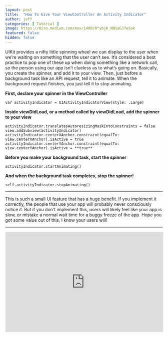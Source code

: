 ```yaml
---
layout: post
title:  "How To Give Your ViewController An Activity Indicator"
author: jeff
categories: [ Tutorial ]
image: https://miro.medium.com/max/1400/0*ybjK_NN1aGJ7eSok
featured: false
hidden: false
---
```



UIKit provides a nifty little spinning wheel we can display to the user when we’re waiting on something that the user can’t see. It’s considered a best practice to pop one of these up when doing something like a network call, so the person using our app isn’t clueless as to what’s going on. Basically, you create the spinner, and add it to your view. Then, just before a background task like an API request, tell it to animate. When the background request finishes, you just tell it to stop animating.

**First, declare your spinner in the ViewController**

	var activityIndicator = UIActivityIndicatorView(style: .Large)

**Inside viewDidLoad, or a method called by viewDidLoad, add the spinner to your view**

	activityIndicator.translatesAutoresizingMaskIntoConstraints = false
	view.addSubview(activityIndicator)
	activityIndicator.centerXAnchor.constraint(equalTo: view.centerXAnchor).isActive = true
	activityIndicator.centerYAnchor.constraint(equalTo: view.centerYAnchor).isActive = **true**

**Before you make your background task, start the spinner**

	activityIndicator.startAnimating()

**And when the background task completes, stop the spinner!**

	self.activityIndicator.stopAnimating()

----------

This is such a small UI feature that has a huge benefit. If you implement it correctly, the people that use your app will probably never consciously notice it. But if you don’t implement this, users will likely feel like your app is slow, or mistake a normal wait time for a buggy freeze of the app. Hope you got some value out of this, I know your users will!

----------
<iframe src="https://iosbynight.substack.com/embed" width="100%" height="320" style="border:1px solid #EEE; background:white;" frameborder="0" scrolling="no"></iframe>